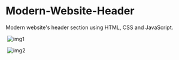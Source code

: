 # Modern-Website-Header
Modern website's header section using HTML, CSS and JavaScript.



<img hight = "600">  ![img1](https://user-images.githubusercontent.com/89185976/131254518-9e3c4a8e-7b50-49f0-87df-ec3e19e0d6e4.PNG)  </img>

<img>  ![img2](https://user-images.githubusercontent.com/89185976/131254539-a4adaf98-4ca3-421f-b4bc-cd03eb9dbb62.PNG) </img>
